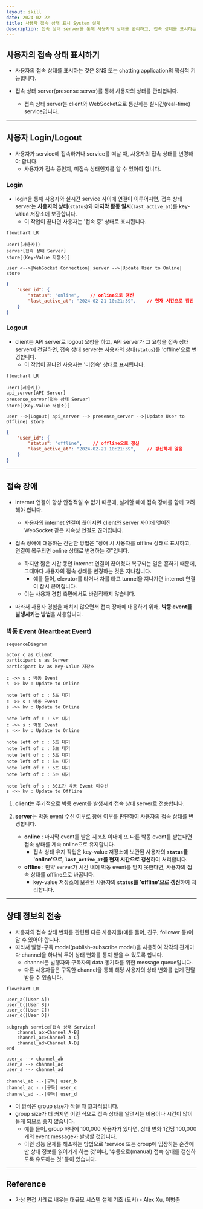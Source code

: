 ```yaml
---
layout: skill
date: 2024-02-22
title: 사용자 접속 상태 표시 System 설계
description: 접속 상태 server를 통해 사용자의 상태를 관리하고, 접속 상태를 표시하는 방법과 접속 장애에 대응하는 방법을 설계합니다.
---
```



## 사용자의 접속 상태 표시하기

- 사용자의 접속 상태를 표시하는 것은 SNS 또는 chatting application의 핵심적 기능힙니다.

- 접속 상태 server(presense server)를 통해 사용자의 상태를 관리합니다.
    - 접속 상태 server는 client와 WebSocket으로 통신하는 실시간(real-time) service입니다.


---


## 사용자 Login/Logout

- 사용자가 service에 접속하거나 service를 떠날 때, 사용자의 접속 상태를 변경해야 합니다.
    - 사용자가 접속 중인지, 미접속 상태인지를 알 수 있어야 합니다.


### Login

- login을 통해 사용자와 실시간 service 사이에 연결이 이루어지면, 접속 상태 server는 **사용자의 상태**(`status`)와 **마지막 활동 일시**(`last_active_at`)를 key-value 저장소에 보관합니다.
    - 이 작업이 끝나면 사용자는 '접속 중' 상태로 표시됩니다.

```mermaid
flowchart LR

user([사용자])
server[접속 상태 Server]
store[(Key-Value 저장소)]

user <-->|WebSocket Connection| server -->|Update User to Online| store
```

```json
{
    "user_id": {
        "status": "online",    // online으로 갱신
        "last_active_at": "2024-02-21 10:21:39",    // 현재 시간으로 갱신
    }
}
```


### Logout

- client는 API server로 logout 요청을 하고, API server가 그 요청을 접속 상태 server에 전달하면, 접속 상태 server는 사용자의 상태(`status`)를 'offline'으로 변경합니다.
    - 이 작업이 끝나면 사용자는 '미접속' 상태로 표시됩니다.

```mermaid
flowchart LR

user([사용자])
api_server[API Server]
presense_server[접속 상태 Server]
store[(Key-Value 저장소)]

user -->|Logout| api_server --> presense_server -->|Update User to Offline| store
```

```json
{
    "user_id": {
        "status": "offline",    // offline으로 갱신
        "last_active_at": "2024-02-21 10:21:39",    // 갱신하지 않음
    }
}
```


---


## 접속 장애

- internet 연결이 항상 안정적일 수 없기 때문에, 설계할 때에 접속 장애를 함께 고려해야 합니다.
    - 사용자의 internet 연결이 끊어지면 client와 server 사이에 맺어진 WebSocket 같은 지속성 연결도 끊어집니다.

- 접속 장애에 대응하는 간단한 방법은 "장애 시 사용자를 offline 상태로 표시하고, 연결이 복구되면 online 상태로 변경하는 것"입니다.
    - 하지만 짧은 시간 동안 internet 연결이 끊어졌다 복구되는 일은 흔하기 때문에, 그때마다 사용자의 접속 상태를 변경하는 것은 지나칩니다.
        - 예를 들어, elevator를 타거나 차를 타고 tunnel을 지나가면 internet 연결이 잠시 끊어집니다.
    - 이는 사용자 경험 측면에서도 바람직하지 않습니다.

- 따라서 사용자 경험을 해치지 않으면서 접속 장애에 대응하기 위해, **박동 event를 발생시키는 방법**을 사용합니다.


### 박동 Event (Heartbeat Event)

```mermaid
sequenceDiagram

actor c as Client
participant s as Server
participant kv as Key-Value 저장소

c ->> s : 박동 Event
s ->> kv : Update to Online

note left of c : 5초 대기
c ->> s : 박동 Event
s ->> kv : Update to Online

note left of c : 5초 대기
c ->> s : 박동 Event
s ->> kv : Update to Online

note left of c : 5초 대기
note left of c : 5초 대기
note left of c : 5초 대기
note left of c : 5초 대기
note left of c : 5초 대기
note left of c : 5초 대기

note left of s : 30초간 박동 Event 미수신
s ->> kv : Update to Offline
```

1. **client**는 주기적으로 박동 event를 발생시켜 접속 상태 server로 전송합니다.

2. **server**는 박동 event 수신 여부로 장애 여부를 판단하여 사용자의 접속 상태를 변경합니다.
    - **online** : 마지막 event를 받은 지 x초 이내에 또 다른 박동 event를 받는다면 접속 상태를 계속 online으로 유지합니다.
        - 접속 상태 유지 작업은 key-value 저장소에 보관된 사용자의 **`status`를 'online'으로, `last_active_at`를 현재 시간으로 갱신**하여 처리합니다.
    - **offline** : 만약 server가 시간 내에 박동 event를 받지 못한다면, 사용자의 접속 상태를 offline으로 바꿉니다.
        - key-value 저장소에 보관된 사용자의 **`status`를 'offline'으로 갱신**하여 처리합니다.


---


## 상태 정보의 전송

- 사용자의 접속 상태 변화를 관련된 다른 사용자들(예를 들어, 친구, follower 등)이 알 수 있어야 합니다.
- 따라서 발행-구독 model(publish–subscribe model)을 사용하여 각각의 관계마다 channel을 하나씩 두어 상태 변화를 통지 받을 수 있도록 합니다.
    - channel은 발행자와 구독자의 data 동기화를 위한 message queue입니다.
    - 다른 사용자들은 구독한 channel을 통해 해당 사용자의 상태 변화를 쉽게 전달받을 수 있습니다.

```mermaid
flowchart LR

user_a([User A])
user_b([User B])
user_c([User C])
user_d([User D])

subgraph service[접속 상태 Service]
    channel_ab>Channel A-B]
    channel_ac>Channel A-C]
    channel_ad>Channel A-D]
end

user_a --> channel_ab
user_a --> channel_ac
user_a --> channel_ad

channel_ab -.-|구독| user_b
channel_ac -.-|구독| user_c
channel_ad -.-|구독| user_d
```

- 이 방식은 group size가 작을 때 효과적입니다.
- group size가 더 커지면 이런 식으로 접속 상태를 알려서는 비용이나 시간이 많이 들게 되므로 좋지 않습니다.
    - 예를 들어, group 하나에 100,000 사용자가 있다면, 상태 변화 1건당 100,000개의 event message가 발생할 것입니다.
    - 이런 성능 문제를 해소하는 방법으로 'service 또는 group에 입장하는 순간에만 상태 정보를 읽어가게 하는 것'이나, '수동으로(manual) 접속 상태를 갱신하도록 유도하는 것' 등이 있습니다.


---


## Reference

- 가상 면접 사례로 배우는 대규모 시스템 설계 기초 (도서) - Alex Xu, 이병준
